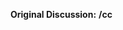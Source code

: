 <!--
---- ⛔ STOP!
----
---- This project supports GitHub's new Discussions feature!
---- Issues are handled a little bit differently than you might be used to.
----
---- ❗️ Don't start by creating a new issue. Instead, create a discussion:
----   🔎 Search Existing:   https://github.com/snowpackjs/snowpack/discussions
----   📝 Create New:        https://github.com/snowpackjs/snowpack/discussions/category_choices
----
---- More information on how our team manages issues & discussions:
----   https://github.com/snowpackjs/snowpack/discussions/613#discussioncomment-41103
--->

**Original Discussion:** <!-- URL to discussion -->
**/cc** <!-- @mention everyone from discussion -->
